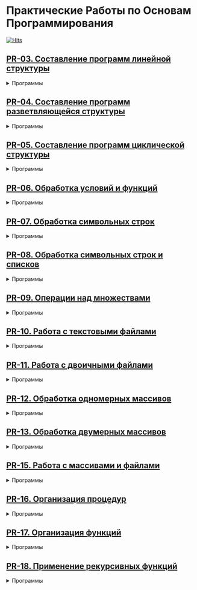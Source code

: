 # Практические Работы по Основам Программирования

[![Hits](https://hits.seeyoufarm.com/api/count/incr/badge.svg?url=https%3A%2F%2Fgithub.com%2Fzvshkin%2Fhomework&count_bg=%236FBDE5&title_bg=%23907D7D&icon=python.svg&icon_color=%236FBDE5&title=%D0%9F%D0%BE%D1%81%D0%B5%D1%82%D0%B8%D0%BB%D0%BE&edge_flat=true)](https://hits.seeyoufarm.com)

## [PR-03. Составление программ линейной структуры](./PR-03)
<details>
  <summary> Программы </summary>

  - **[ZV-01](./PR-03/ZV-01.py)**. Напишите пример условных операторов и посмотрите результат.
  - **[ZV-02](./PR-03/ZV-02.py)**. Калькулятор.
  - **[ZV-03](./PR-03/ZV-03.py)**. Логические выражения.
  - **[ZV-04](./PR-03/ZV-04.py)**. Условный оператор.
  - **[ZV-05](./PR-03/ZV-05.py)**. Практическое задание.

</details>

## [PR-04. Составление программ разветвляющейся структуры](./PR-04)
<details>
  <summary> Программы </summary>

  - **[ZV-01](./PR-04/ZV-01.py)**. Программа по алгоритмической конструкции.
  - **[ZV-02](./PR-04/ZV-02.py)**. Практическое задание.
  - **[ZV-03](./PR-04/ZV-03.py)**. Вычисление выражений.
  - **[ZV-04](./PR-04/ZV-04.py)**. Ввод данных и получение ответа.

</details>

## [PR-05. Составление программ циклической структуры](./PR-05)
<details>
  <summary> Программы </summary>

  - **[ZV-01](./PR-05/ZV-01.py)**. Программа с арифметическим выражением и условием.
  - **[ZV-02](./PR-05/ZV-02.py)**. Вывод четных чисел с помощью цикла.
  - **[ZV-03](./PR-05/ZV-03.py)**. Игра «Угадай число» с циклом и вводом данных.
  - **[ZV-04](./PR-05/ZV-04.py)**. Программа для расчета с использованием цикла.

</details>

## [PR-06. Обработка условий и функций](./PR-06)
<details>
  <summary> Программы </summary>

  - **[ZV-01](./PR-06/ZV-01.py)**. Вычисление на основе условий.
  - **[ZV-02](./PR-06/ZV-02.py)**. Вычисление функции на диапазоне.
  - **[ZV-03](./PR-06/ZV-03.py)**. Циклический вывод с условиями.
  - **[ZV-04](./PR-06/ZV-04.py)**. Циклический вывод с условием завершения.

</details>

## [PR-07. Обработка символьных строк](./PR-07)
<details>
  <summary> Программы </summary>

  - **[ZV-01](./PR-07/ZV-01.py)**. Преобразование строки в верхний регистр с заменой символов.
  - **[ZV-02](./PR-07/ZV-02.py)**. Удвоение каждого символа строки.
  - **[ZV-03](./PR-07/ZV-03.py)**. Подсчет гласных русских букв в строке.

</details>

## [PR-08. Обработка символьных строк и списков](./PR-08)
<details>
  <summary> Программы </summary>

  - **[ZV-01](./PR-08/ZV-01.py)**. Извлечение символов и срезов из строки.
  - **[ZV-02](./PR-08/ZV-02.py)**. Работа со списками: объединение и срезы.
  - **[ZV-03](./PR-08/ZV-03.py)**. Итерации по строкам и спискам, изменение типов данных.
  - **[ZV-04](./PR-08/ZV-04.py)**. Некоторые типы кортежей.
  - **[ZV-05](./PR-08/ZV-05.py)**. Работа с кортежами.

</details>

## [PR-09. Операции над множествами](./PR-09)
<details>
  <summary> Программы </summary>

  - **[ZV-01](./PR-09/ZV-01.py)**. Работа со словарем групп и студентов.
  - **[ZV-02](./PR-09/ZV-02.py)**. Операции над вложенными словарями.
  - **[ZV-03](./PR-09/ZV-03.py)**. Сумма квадратов элементов множества.
  - **[ZV-04](./PR-09/ZV-04.py)**. Сортировка множества в обратном порядке.

</details>

## [PR-10. Работа с текстовыми файлами](./PR-10)
<details>
  <summary> Программы </summary>

  - **[ZV-01](./PR-10/ZV-01.py)**. Чтение данных из файла и запись результата в файл.
  - **[ZV-02](./PR-10/ZV-02.py)**. Проверка условия и запись результата в текстовый файл.

</details>

## [PR-11. Работа с двоичными файлами](./PR-11)
<details>
  <summary> Программы </summary>

  - **[ZV-01](./PR-11/ZV-01.py)**. Чтение файла, вывод текста и его обработка.
  - **[ZV-02](./PR-11/ZV-02.py)**. Замена слова в строках файла.
  - **[ZV-03](./PR-11/ZV-03.py)**. Запись имени пользователя в файл.
  - **[ZV-04](./PR-11/ZV-04.py)**. Цикл для записи имен в файл.
  - **[ZV-05](./PR-11/ZV-05.py)**. Сохранение ответов в файл.

</details>

## [PR-12. Обработка одномерных массивов](./PR-12)
<details>
  <summary> Программы </summary>

  - **[ZV-01](./PR-12/ZV-01.py)**. Обработка массива с вычислением математических операций, запись результатов в файл.
  
</details>

## [PR-13. Обработка двумерных массивов](./PR-13)
<details>
  <summary> Программы </summary>

  - **[ZV-01](./PR-13/ZV-01.py)**. Обработка двумерной матрицы: вычисление математических операций, извлечение столбцов и строк, запись результатов в файл.

</details>

## [PR-15. Работа с массивами и файлами](./PR-14)
<details>
  <summary> Программы </summary>

  - **[ZV-01](./PR-14/ZV-01.py)**. Проверка принадлежности числа допустимому множеству с записью результата во внешний файл.
  - **[ZV-02](./PR-14/ZV-02.py)**. Вычисление математической функции с использованием условий и запись результата в файл.
  - **[ZV-03](./PR-14/ZV-03.py)**. Операции над массивом: вычисление нового массива с использованием математических функций, поиск минимального элемента и перестановка.
  - **[ZV-04](./PR-14/ZV-04.py)**. Манипуляции с массивами: добавление, удаление, вставка элементов, объединение массивов, сортировка, выборка по индексам и циклический сдвиг.

</details>

## [PR-16. Организация процедур](./PR-16)
<details>
  <summary> Программы </summary>

  - **[ZV-01](./PR-16/ZV-01.py)**. Фокусники: функции для работы со списком фокусников, добавление приставки «Great» к именам и демонстрация оригинального и изменённого списков.
  - **[ZV-02](./PR-16/ZV-02.py)**. Сэндвичи: функция для составления сэндвичей с разным количеством ингредиентов, создание пользовательского профиля и генерация информации об автомобиле с произвольными характеристиками.
  
</details>

## [PR-17. Организация функций](./PR-17)
<details>
  <summary> Программы </summary>

  - **[ZV-01](./PR-17/ZV-01.py)**. Программа для вычисления значений функции с обработкой исключительных ситуаций, используя пользовательскую функцию для вывода сообщений об ошибках.
  - **[ZV-02](./PR-17/ZV-02.py)**. Программа для вычисления суммы ряда с выводом текущего члена и суммы ряда, организованная через пользовательскую функцию.
  - **[ZV-03](./PR-17/ZV-03.py)**. Программа для работы с массивами: ввод, вывод после каждого преобразования, расчет суммы и произведения элементов, реализованные через функции пользователя.

</details>

## [PR-18. Применение рекурсивных функций](./PR-18)
<details>
  <summary> Программы </summary>

  - **[ZV-01](./PR-18/ZV-01.py)**. Удаление чисел, кратных 7, из списка с использованием функции `filter()` и анонимной функции (lambda).
  - **[ZV-02](./PR-18/ZV-02.py)**. Возведение значений списка в квадрат с помощью `map()` и lambda-функции.
  - **[ZV-03](./PR-18/ZV-03.py)**. Вычисление площади круга по заданному радиусу. Реализация с использованием стандартной и lambda-функций.
  - **[ZV-04](./PR-18/ZV-04.py)**. Вычисление объема конуса с помощью стандартной и анонимной функций.
  - **[ZV-05](./PR-18/ZV-05.py)**. Рекурсивное возведение числа в степень с базовым случаем для степени.

</details>
